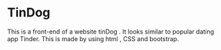 # TinDog
This is a front-end of a website tinDog . It looks similar to popular dating app Tinder. This is made by using html , CSS  and bootstrap.
